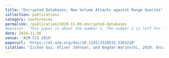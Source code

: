 ```yaml
---
title: "Encrypted Databases: New Volume Attacks against Range Queries"
collection: publications
category: conferences
permalink: /publication/2019-11-06-encrypted-databases
#excerpt: 'This paper is about the number 1. The number 2 is left for future work.'
date: 2019-11-06
venue: 'ACM CCS 2019'
paperurl: 'https://dl.acm.org/doi/10.1145/3319535.3363210'
citation: "Zichen Gui, Oliver Johnson, and Bogdan Warinschi. 2019. Encrypted Databases: New Volume Attacks against Range Queries. In Proceedings of the 2019 ACM SIGSAC Conference on Computer and Communications Security (CCS '19). Association for Computing Machinery, New York, NY, USA, 361–378. https://doi.org/10.1145/3319535.3363210"
---
```


